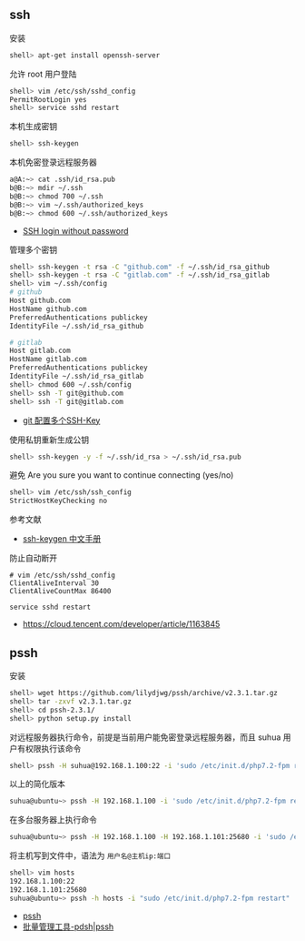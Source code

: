 ## ssh

安装

```sh
shell> apt-get install openssh-server
```

允许 root 用户登陆

```sh
shell> vim /etc/ssh/sshd_config
PermitRootLogin yes
shell> service sshd restart
```

本机生成密钥

```sh
shell> ssh-keygen
```

本机免密登录远程服务器

```sh
a@A:~> cat .ssh/id_rsa.pub
b@B:~> mdir ~/.ssh
b@B:~> chmod 700 ~/.ssh
b@B:~> vim ~/.ssh/authorized_keys
b@B:~> chmod 600 ~/.ssh/authorized_keys 
```

- [SSH login without password](http://www.linuxproblem.org/art_9.html)

管理多个密钥

```sh
shell> ssh-keygen -t rsa -C "github.com" -f ~/.ssh/id_rsa_github
shell> ssh-keygen -t rsa -C "gitlab.com" -f ~/.ssh/id_rsa_gitlab
shell> vim ~/.ssh/config
# github
Host github.com
HostName github.com
PreferredAuthentications publickey
IdentityFile ~/.ssh/id_rsa_github

# gitlab
Host gitlab.com
HostName gitlab.com
PreferredAuthentications publickey
IdentityFile ~/.ssh/id_rsa_gitlab
shell> chmod 600 ~/.ssh/config
shell> ssh -T git@github.com
shell> ssh -T git@gitlab.com
```

- [git 配置多个SSH-Key](https://blog.csdn.net/dqchouyang/article/details/54898910)

使用私钥重新生成公钥

```sh
shell> ssh-keygen -y -f ~/.ssh/id_rsa > ~/.ssh/id_rsa.pub
```

避免 Are you sure you want to continue connecting (yes/no)

```sh
shell> vim /etc/ssh/ssh_config
StrictHostKeyChecking no
```

参考文献

- [ssh-keygen 中文手册](http://www.jinbuguo.com/openssh/ssh-keygen.html)

防止自动断开

```
# vim /etc/ssh/sshd_config
ClientAliveInterval 30
ClientAliveCountMax 86400

service sshd restart
```

- https://cloud.tencent.com/developer/article/1163845

## pssh

安装

```sh
shell> wget https://github.com/lilydjwg/pssh/archive/v2.3.1.tar.gz
shell> tar -zxvf v2.3.1.tar.gz
shell> cd pssh-2.3.1/
shell> python setup.py install
```

对远程服务器执行命令，前提是当前用户能免密登录远程服务器，而且 suhua 用户有权限执行该命令

```sh
shell> pssh -H suhua@192.168.1.100:22 -i 'sudo /etc/init.d/php7.2-fpm restart'
```

以上的简化版本

```sh
suhua@ubuntu~> pssh -H 192.168.1.100 -i 'sudo /etc/init.d/php7.2-fpm restart'
```

在多台服务器上执行命令

```sh
suhua@ubuntu~> pssh -H 192.168.1.100 -H 192.168.1.101:25680 -i 'sudo /etc/init.d/php7.2-fpm restart'
```

将主机写到文件中，语法为 `用户名@主机ip:端口`

```sh
shell> vim hosts
192.168.1.100:22
192.168.1.101:25680
suhua@ubuntu~> pssh -h hosts -i "sudo /etc/init.d/php7.2-fpm restart"
```

- [pssh](https://github.com/lilydjwg/pssh)
- [批量管理工具-pdsh|pssh](https://blog.opskumu.com/pdsh-pssh.html)
